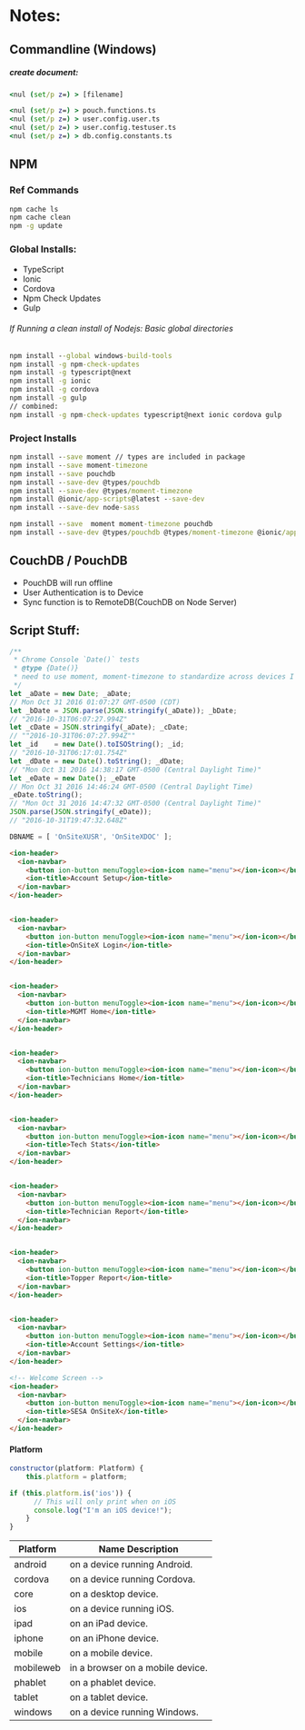 # Notes:
## Commandline (Windows)
##### create document:

```cmd
<nul (set/p z=) > [filename]

<nul (set/p z=) > pouch.functions.ts
<nul (set/p z=) > user.config.user.ts
<nul (set/p z=) > user.config.testuser.ts
<nul (set/p z=) > db.config.constants.ts
```

## NPM
### Ref Commands
```cmd
npm cache ls
npm cache clean
npm -g update
```

### Global Installs:
 - TypeScript
 - Ionic
 - Cordova
 - Npm Check Updates
 - Gulp

###### If Running a clean install of Nodejs: Basic global directories

```cmd
npm install --global windows-build-tools
npm install -g npm-check-updates
npm install -g typescript@next
npm install -g ionic
npm install -g cordova
npm install -g gulp
// combined:
npm install -g npm-check-updates typescript@next ionic cordova gulp
```

### Project Installs

```cmd
npm install --save moment // types are included in package
npm install --save moment-timezone
npm install --save pouchdb
npm install --save-dev @types/pouchdb
npm install --save-dev @types/moment-timezone
npm install @ionic/app-scripts@latest --save-dev
npm install --save-dev node-sass

npm install --save  moment moment-timezone pouchdb
npm install --save-dev @types/pouchdb @types/moment-timezone @ionic/app-scripts@latest

```

## CouchDB / PouchDB
 - PouchDB will run offline
 - User Authentication is to Device
 - Sync function is to RemoteDB(CouchDB on Node Server)

## Script Stuff:

```js
/**
 * Chrome Console `Date()` tests
 * @type {Date()}
 * need to use moment, moment-timezone to standardize across devices I think....
 */
let _aDate = new Date; _aDate;
// Mon Oct 31 2016 01:07:27 GMT-0500 (CDT)
let _bDate = JSON.parse(JSON.stringify(_aDate)); _bDate;
// "2016-10-31T06:07:27.994Z"
let _cDate = JSON.stringify(_aDate); _cDate;
// ""2016-10-31T06:07:27.994Z""
let _id    = new Date().toISOString(); _id;
// "2016-10-31T06:17:01.754Z"
let _dDate = new Date().toString(); _dDate;
// "Mon Oct 31 2016 14:38:17 GMT-0500 (Central Daylight Time)"
let _eDate = new Date(); _eDate
// Mon Oct 31 2016 14:46:24 GMT-0500 (Central Daylight Time)
_eDate.toString();
// "Mon Oct 31 2016 14:47:32 GMT-0500 (Central Daylight Time)"
JSON.parse(JSON.stringify(_eDate));
// "2016-10-31T19:47:32.648Z"
```

```js
DBNAME = [ 'OnSiteXUSR', 'OnSiteXDOC' ];
```


```html
<ion-header>
  <ion-navbar>
    <button ion-button menuToggle><ion-icon name="menu"></ion-icon></button>
    <ion-title>Account Setup</ion-title>
  </ion-navbar>
</ion-header>


<ion-header>
  <ion-navbar>
    <button ion-button menuToggle><ion-icon name="menu"></ion-icon></button>
    <ion-title>OnSiteX Login</ion-title>
  </ion-navbar>
</ion-header>


<ion-header>
  <ion-navbar>
    <button ion-button menuToggle><ion-icon name="menu"></ion-icon></button>
    <ion-title>MGMT Home</ion-title>
  </ion-navbar>
</ion-header>


<ion-header>
  <ion-navbar>
    <button ion-button menuToggle><ion-icon name="menu"></ion-icon></button>
    <ion-title>Technicians Home</ion-title>
  </ion-navbar>
</ion-header>


<ion-header>
  <ion-navbar>
    <button ion-button menuToggle><ion-icon name="menu"></ion-icon></button>
    <ion-title>Tech Stats</ion-title>
  </ion-navbar>
</ion-header>


<ion-header>
  <ion-navbar>
    <button ion-button menuToggle><ion-icon name="menu"></ion-icon></button>
    <ion-title>Technician Report</ion-title>
  </ion-navbar>
</ion-header>


<ion-header>
  <ion-navbar>
    <button ion-button menuToggle><ion-icon name="menu"></ion-icon></button>
    <ion-title>Topper Report</ion-title>
  </ion-navbar>
</ion-header>


<ion-header>
  <ion-navbar>
    <button ion-button menuToggle><ion-icon name="menu"></ion-icon></button>
    <ion-title>Account Settings</ion-title>
  </ion-navbar>
</ion-header>

<!-- Welcome Screen -->
<ion-header>
  <ion-navbar>
    <button ion-button menuToggle><ion-icon name="menu"></ion-icon></button>
    <ion-title>SESA OnSiteX</ion-title>
  </ion-navbar>
</ion-header>
```

#### Platform
```js
constructor(platform: Platform) {
    this.platform = platform;

if (this.platform.is('ios')) {
      // This will only print when on iOS
      console.log("I'm an iOS device!");
    }
}
```

|Platform  |Name Description                |
|---       |---                             |
|android   |on a device running Android.    |
|cordova   |on a device running Cordova.    |
|core      |on a desktop device.            |
|ios       |on a device running iOS.        |
|ipad      |on an iPad device.              |
|iphone    |on an iPhone device.            |
|mobile    |on a mobile device.             |
|mobileweb |in a browser on a mobile device.|
|phablet   |on a phablet device.            |
|tablet    |on a tablet device.             |
|windows   |on a device running Windows.    |

